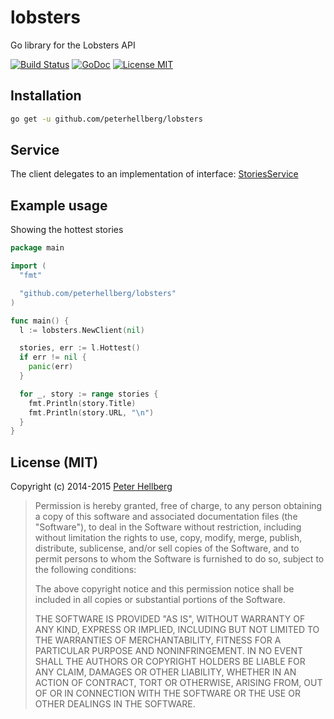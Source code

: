 # lobsters

Go library for the Lobsters API

[![Build Status](https://travis-ci.org/peterhellberg/lobsters.svg?branch=master)](https://travis-ci.org/peterhellberg/lobsters)
[![GoDoc](https://godoc.org/github.com/peterhellberg/lobsters?status.svg)](https://godoc.org/github.com/peterhellberg/lobsters)
[![License MIT](https://img.shields.io/badge/license-MIT-lightgrey.svg?style=flat)](https://github.com/peterhellberg/lobsters#license-mit)

## Installation

```bash
go get -u github.com/peterhellberg/lobsters
```

## Service

The client delegates to an implementation of interface:
[StoriesService](https://godoc.org/github.com/peterhellberg/lobsters#StoriesService)

## Example usage

Showing the hottest stories

```go
package main

import (
  "fmt"

  "github.com/peterhellberg/lobsters"
)

func main() {
  l := lobsters.NewClient(nil)

  stories, err := l.Hottest()
  if err != nil {
    panic(err)
  }

  for _, story := range stories {
    fmt.Println(story.Title)
    fmt.Println(story.URL, "\n")
  }
}
```

## License (MIT)

Copyright (c) 2014-2015 [Peter Hellberg](http://c7.se/)

> Permission is hereby granted, free of charge, to any person obtaining a copy
> of this software and associated documentation files (the "Software"), to deal
> in the Software without restriction, including without limitation the rights
> to use, copy, modify, merge, publish, distribute, sublicense, and/or sell
> copies of the Software, and to permit persons to whom the Software is
> furnished to do so, subject to the following conditions:
>
> The above copyright notice and this permission notice shall be included in all
> copies or substantial portions of the Software.
>
> THE SOFTWARE IS PROVIDED "AS IS", WITHOUT WARRANTY OF ANY KIND, EXPRESS OR
> IMPLIED, INCLUDING BUT NOT LIMITED TO THE WARRANTIES OF MERCHANTABILITY,
> FITNESS FOR A PARTICULAR PURPOSE AND NONINFRINGEMENT. IN NO EVENT SHALL THE
> AUTHORS OR COPYRIGHT HOLDERS BE LIABLE FOR ANY CLAIM, DAMAGES OR OTHER
> LIABILITY, WHETHER IN AN ACTION OF CONTRACT, TORT OR OTHERWISE, ARISING FROM,
> OUT OF OR IN CONNECTION WITH THE SOFTWARE OR THE USE OR OTHER DEALINGS IN THE
> SOFTWARE.
